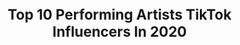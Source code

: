 ---
title: Top 10 Performing Artists TikTok Influencers In 2020
description: >-
  Find top performing artists TikTok influencers in 2020. Most popular hashtags: #performing #studio #recording #artist.
platform: TikTok
profiles:
  - username: "vivadanceuse"
    fullname: >-
      Vinitha Varghese
    location: "India"
    followers: 85380
    engagement: 1359
    commentsToLikes: 0.025256
    id: ckaih1h133vfj0i78o5ctka6f
    verified: false
    hashtags: "#rajinikanth, #vivekcomedy, #western, #meena"
  - username: "kblitztiktok"
    fullname: >-
      KBlitzMusic
    location: "Canada"
    followers: 6864
    engagement: 507
    commentsToLikes: 0.101302
    id: ck9818ocmasir0j78npxmtz08
    verified: false
    hashtags: "#trending, #enough, #rabbithole, #gorillagrip"
  - username: "savannah_clarke_"
    fullname: >-
      Savannah.clarke
    location: "Australia"
    followers: 610330
    engagement: 1800
    commentsToLikes: 0.015246
    id: ck8hqqfip5apt0j78eywjjou5
    verified: false
    hashtags: "#discoinferno, #2020, #bluedresses, #1day"
  - username: "isaiahmusicofficial1"
    fullname: >-
      ISAIAH 
    location: "Australia"
    followers: 5202
    engagement: 1192
    commentsToLikes: 0.046406
    id: ckaiitamgbxn00i783v3y1hwe
    verified: false
    hashtags: "#fanlove, #siblings, #shallow, #whoeverhas"
---